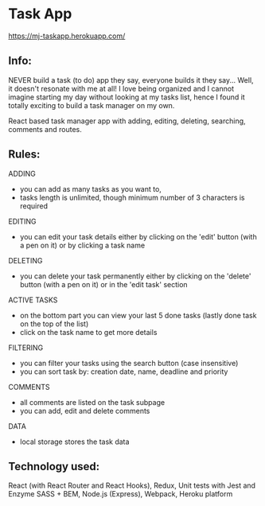 # Task App

https://mj-taskapp.herokuapp.com/

## Info:
NEVER build a task (to do) app they say, everyone builds it they say... Well, it doesn't resonate with me at all! I love being organized and I cannot imagine starting my day without looking at my tasks list, hence I found it totally exciting to build a task manager on my own.

React based task manager app with adding, editing, deleting, searching, comments and routes.

## Rules:
ADDING
- you can add as many tasks as you want to,
- tasks length is unlimited, though minimum number of 3 characters is required

EDITING
- you can edit your task details either by clicking on the 'edit' button (with a pen on it) or by clicking a task name

DELETING
- you can delete your task permanently either by clicking on the 'delete' button (with a pen on it) or in the 'edit task' section

ACTIVE TASKS
- on the bottom part you can view your last 5 done tasks (lastly done task on the top of the list)
- click on the task name to get more details

FILTERING
- you can filter your tasks using the search button (case insensitive)
- you can sort task by: creation date, name, deadline and priority

COMMENTS
- all comments are listed on the task subpage
- you can add, edit and delete comments

DATA
- local storage stores the task data


## Technology used:
React (with React Router and React Hooks),
Redux,
Unit tests with Jest and Enzyme
SASS + BEM,
Node.js (Express),
Webpack,
Heroku platform




